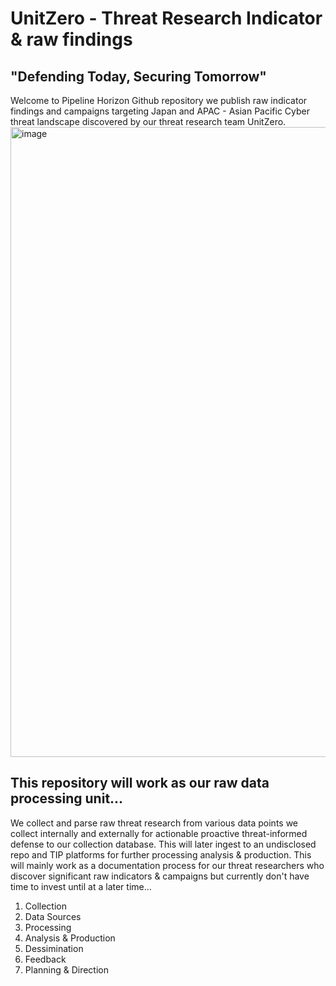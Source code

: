 # UnitZero - Threat Research Indicator & raw findings
## "Defending Today, Securing Tomorrow"  

Welcome to Pipeline Horizon Github repository we publish raw indicator findings and campaigns targeting Japan and APAC - Asian Pacific Cyber threat landscape discovered by our threat research team UnitZero. <img width="1920" height="1008" alt="image" src="https://github.com/user-attachments/assets/16c37a09-9c05-48ce-9ba2-2068bbdddffc" />

## This repository will work as our raw data processing unit...

We collect and parse raw threat research from various data points we collect internally and externally for actionable proactive threat-informed defense to our collection database. This will later ingest to an undisclosed repo and TIP platforms for further processing analysis & production. This will mainly work as a documentation process for our threat researchers who discover significant raw indicators & campaigns but currently don't have time to invest until at a later time...

1. Collection 
2. Data Sources
3. Processing
4. Analysis & Production
5. Dessimination
6. Feedback
7. Planning & Direction

